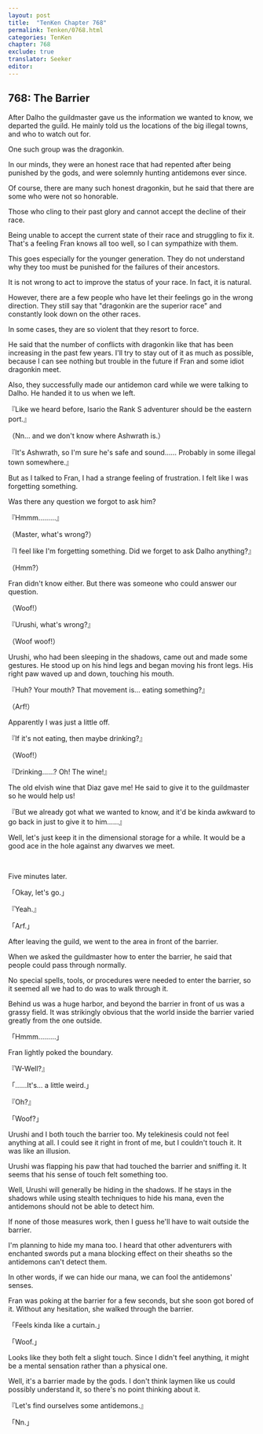 ```yaml
---
layout: post
title:  "TenKen Chapter 768"
permalink: Tenken/0768.html
categories: TenKen
chapter: 768
exclude: true
translator: Seeker
editor: 
---
```

<h2 id="ch768">768: The Barrier</h2>

After Dalho the guildmaster gave us the information we wanted to know, we departed the guild. He mainly told us the locations of the big illegal towns, and who to watch out for.

One such group was the dragonkin.

In our minds, they were an honest race that had repented after being punished by the gods, and were solemnly hunting antidemons ever since.

Of course, there are many such honest dragonkin, but he said that there are some who were not so honorable.

Those who cling to their past glory and cannot accept the decline of their race.

Being unable to accept the current state of their race and struggling to fix it. That's a feeling Fran knows all too well, so I can sympathize with them.

This goes especially for the younger generation. They do not understand why they too must be punished for the failures of their ancestors.

It is not wrong to act to improve the status of your race. In fact, it is natural.
 
However, there are a few people who have let their feelings go in the wrong direction. They still say that "dragonkin are the superior race" and constantly look down on the other races.

In some cases, they are so violent that they resort to force.

He said that the number of conflicts with dragonkin like that has been increasing in the past few years. I'll try to stay out of it as much as possible, because I can see nothing but trouble in the future if Fran and some idiot dragonkin meet.

Also, they successfully made our antidemon card while we were talking to Dalho. He handed it to us when we left.

『Like we heard before, Isario the Rank S adventurer should be the eastern port.』

（Nn… and we don't know where Ashwrath is.）

『It's Ashwrath, so I'm sure he's safe and sound…… Probably in some illegal town somewhere.』

But as I talked to Fran, I had a strange feeling of frustration. I felt like I was forgetting something.

Was there any question we forgot to ask him?

『Hmmm………』

（Master, what's wrong?）

『I feel like I'm forgetting something. Did we forget to ask Dalho anything?』

（Hmm?）

Fran didn't know either. But there was someone who could answer our question.

（Woof!）

『Urushi, what's wrong?』

（Woof woof!）

Urushi, who had been sleeping in the shadows, came out and made some gestures. He stood up on his hind legs and began moving his front legs. His right paw waved up and down, touching his mouth.

『Huh? Your mouth? That movement is… eating something?』

（Arf!）

Apparently I was just a little off.

『If it's not eating, then maybe drinking?』

（Woof!）

『Drinking……? Oh! The wine!』

The old elvish wine that Diaz gave me! He said to give it to the guildmaster so he would help us!

『But we already got what we wanted to know, and it'd be kinda awkward to go back in just to give it to him……』

Well, let's just keep it in the dimensional storage for a while. It would be a good ace in the hole against any dwarves we meet.

<br>

Five minutes later.

「Okay, let's go.」

『Yeah.』

「Arf.」

After leaving the guild, we went to the area in front of the barrier.

When we asked the guildmaster how to enter the barrier, he said that people could pass through normally.

No special spells, tools, or procedures were needed to enter the barrier, so it seemed all we had to do was to walk through it.

Behind us was a huge harbor, and beyond the barrier in front of us was a grassy field. It was strikingly obvious that the world inside the barrier varied greatly from the one outside.

「Hmmm………」

Fran lightly poked the boundary.

『W-Well?』

「……It's… a little weird.」

『Oh?』

「Woof?」

Urushi and I both touch the barrier too. My telekinesis could not feel anything at all. I could see it right in front of me, but I couldn't touch it. It was like an illusion.

Urushi was flapping his paw that had touched the barrier and sniffing it. It seems that his sense of touch felt something too.

Well, Urushi will generally be hiding in the shadows. If he stays in the shadows while using stealth techniques to hide his mana, even the antidemons should not be able to detect him.

If none of those measures work, then I guess he'll have to wait outside the barrier.

I'm planning to hide my mana too. I heard that other adventurers with enchanted swords put a mana blocking effect on their sheaths so the antidemons can't detect them.

In other words, if we can hide our mana, we can fool the antidemons' senses.

Fran was poking at the barrier for a few seconds, but she soon got bored of it. Without any hesitation, she walked through the barrier.

「Feels kinda like a curtain.」

「Woof.」

Looks like they both felt a slight touch. Since I didn't feel anything, it might be a mental sensation rather than a physical one.

Well, it's a barrier made by the gods. I don't think laymen like us could possibly understand it, so there's no point thinking about it.

『Let's find ourselves some antidemons.』

「Nn.」



